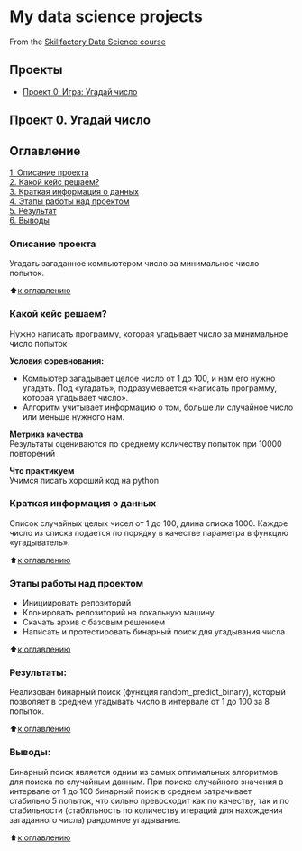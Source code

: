 # My data science projects
From the [Skillfactory Data Science course](http://skillfactory.ru/data-scientist)

## Проекты

* [Проект 0. Игра: Угадай число](https://github.com/VicS-Hub2023/DS_Solution/blob/main/game_v3.py)
## Проект 0. Угадай число

## Оглавление  
[1. Описание проекта](.README.md#Описание-проекта)  
[2. Какой кейс решаем?](.README.md#Какой-кейс-решаем)  
[3. Краткая информация о данных](.README.md#Краткая-информация-о-данных)  
[4. Этапы работы над проектом](.README.md#Этапы-работы-над-проектом)  
[5. Результат](.README.md#Результат)    
[6. Выводы](.README.md#Выводы) 

### Описание проекта    
Угадать загаданное компьютером число за минимальное число попыток.

:arrow_up:[к оглавлению](_)


### Какой кейс решаем?    
Нужно написать программу, которая угадывает число за минимальное число попыток

**Условия соревнования:**  
- Компьютер загадывает целое число от 1 до 100, и нам его нужно угадать. Под «угадать», подразумевается «написать программу, которая угадывает число».
- Алгоритм учитывает информацию о том, больше ли случайное число или меньше нужного нам.

**Метрика качества**     
Результаты оцениваются по среднему количеству попыток при 10000 повторений

**Что практикуем**     
Учимся писать хороший код на python


### Краткая информация о данных
Список случайных целых чисел от 1 до 100, длина списка 1000. Каждое число из списка подается по порядку в качестве параметра в функцию «угадыватель».
  
:arrow_up:[к оглавлению](.README.md#Оглавление)


### Этапы работы над проектом  
- Инициировать репозиторий
- Клонировать репозиторий на локальную машину
- Скачать архив с базовым решением
- Написать и протестировать бинарный поиск для угадывания числа

:arrow_up:[к оглавлению](.README.md#Оглавление)


### Результаты:  
Реализован бинарный поиск (функция random_predict_binary), который позволяет в среднем угадывать число в интервале от 1 до 100 за 8 попыток.

:arrow_up:[к оглавлению](.README.md#Оглавление)


### Выводы:  
Бинарный поиск является одним из самых оптимальных алгоритмов для поиска по случайным данным. При поиске случайного значения в интервале от 1 до 100 бинарный поиск в среднем затрачивает стабильно 5 попыток, что сильно превосходит как по качеству, так и по стабильности (стабильность по количеству итераций для нахождения загаданного числа) рандомное угадывание.

:arrow_up:[к оглавлению](.README.md#Оглавление)






